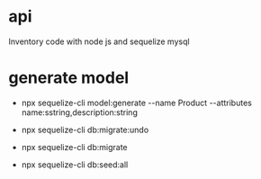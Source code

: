 # api
Inventory code with node js and sequelize mysql
# generate model
- npx sequelize-cli model:generate --name Product --attributes name:sstring,description:string

- npx sequelize-cli db:migrate:undo
- npx sequelize-cli db:migrate
- npx sequelize-cli db:seed:all
